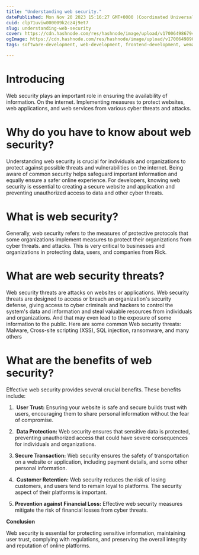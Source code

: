 ```yaml
---
title: "Understanding web security."
datePublished: Mon Nov 20 2023 15:16:27 GMT+0000 (Coordinated Universal Time)
cuid: clp71uviw000009k2cz4j9et7
slug: understanding-web-security
cover: https://cdn.hashnode.com/res/hashnode/image/upload/v1700649867945/eeee46e3-9c50-443d-a7ad-e2afe4f456e5.png
ogImage: https://cdn.hashnode.com/res/hashnode/image/upload/v1700649890066/81c858c6-2ee7-4d9f-b94e-ec7b075d1952.png
tags: software-development, web-development, frontend-development, wemakedevs

---
```


# **Introducing**

Web security plays an important role in ensuring the availability of information. On the internet. Implementing measures to protect websites, web applications, and web services from various cyber threats and attacks.

# **Why do you have to know about web security?**

Understanding web security is crucial for individuals and organizations to protect against possible threats and vulnerabilities on the internet. Being aware of common security helps safeguard important information and equally ensure a safer online experience. For developers, knowing web security is essential to creating a secure website and application and preventing unauthorized access to data and other cyber threats.

# **What is web security?**

Generally, web security refers to the measures of protective protocols that some organizations implement measures to protect their organizations from cyber threats. and attacks. This is very critical to businesses and organizations in protecting data, users, and companies from Rick.

# **What are web security threats?**

Web security threats are attacks on websites or applications. Web security threats are designed to access or breach an organization's security defense, giving access to cyber criminals and hackers to control the system's data and information and steal valuable resources from individuals and organizations. And that may even lead to the exposure of some information to the public. Here are some common Web security threats: Malware, Cross-site scripting (XSS), SQL injection, ransomware, and many others

# **What are the benefits of web security?**

Effective web security provides several crucial benefits. These benefits include:

1.  **User Trust:** Ensuring your website is safe and secure builds trust with users, encouraging them to share personal information without the fear of compromise.
    
2.  **Data Protection:** Web security ensures that sensitive data is protected, preventing unauthorized access that could have severe consequences for individuals and organizations.
    
3. **Secure Transaction:** Web security ensures the safety of transportation on a website or application, including payment details, and some other personal information.
    
4.  **Customer Retention:** Web security reduces the risk of losing customers, and users tend to remain loyal to platforms. The security aspect of their platforms is important.
    
5. **Prevention against Financial Loss:** Effective web security measures mitigate the risk of financial losses from cyber threats.
    

**Conclusion**

Web security is essential for protecting sensitive information, maintaining user trust, complying with regulations, and preserving the overall integrity and reputation of online platforms.
